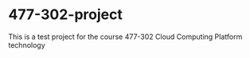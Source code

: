 # 477-302-project
This is a test project for the course 477-302 Cloud Computing Platform technology

